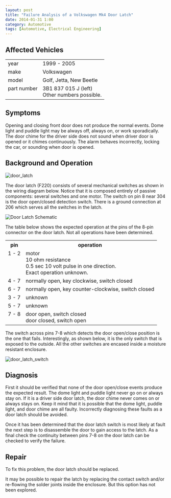 ```yaml
---
layout: post
title: "Failure Analysis of a Volkswagen Mk4 Door Latch"
date: 2014-01-31 1:00
category: Automotive
tags: [Automotive, Electrical Engineering]
---
```


## Affected Vehicles

<table>
<tr><td>year</td><td>1999 - 2005</td></tr>
<tr><td>make</td><td>Volkswagen</td></tr>
<tr><td>model</td><td>Golf, Jetta, New Beetle</td></tr>
<tr><td valign="top">part number</td><td>3B1 837 015 J (left)<br>
						Other numbers possible.</td></tr>
</table>

## Symptoms

Opening and closing front door does not produce the normal events.
Dome light and puddle light may be always off, always on, or work
sporadically.
The door chime for the driver side does not sound when driver door
is opened or it chimes continuously.
The alarm behaves incorrectly, locking the car, or sounding when
door is opened.

## Background and Operation

![door_latch]({{site.url}}/images/door_latch/door_latch-x300.jpg)

The door latch (F220) consists of several mechanical switches as
shown in the wiring diagram below.
Notice that it is composed entirely of passive components:
several switches and one motor.
The switch on pin 8 near 304 is the door open/closed detection switch.
There is a ground connection at 206 which serves all the switches in the latch.

![Door Latch Schematic]({{site.url}}/images/door_latch/door_latch_schematic.png)

The table below shows the expected operation at the pins of the 8-pin
connector on the door latch.  Not all operations have been determined.

<table>
<tr><th>pin</th><th>operation</th></tr>
<tr><td valign="top">1 - 2</td><td>motor<br>
						10 ohm resistance<br>
						0.5 sec 10 volt pulse in one direction.<br>
						Exact operation unknown.</td></tr>
<tr><td>4 - 7</td><td>normally open, key clockwise, switch closed</td></tr>
<tr><td>6 - 7</td><td>normally open, key counter-clockwise, switch closed</td></tr>
<tr><td>3 - 7</td><td>unknown</td></tr>
<tr><td>5 - 7</td><td>unknown</td></tr>
<tr><td valign="top">7 - 8</td><td>door open, switch closed<br>
						door closed, switch open</td></tr>
</table>

The switch across pins 7-8 which detects the door open/close position
is the one that fails.
Interestingly, as shown below, it is the only switch that is exposed to the outside.
All the other switches are encased inside a moisture resistant enclosure.

![door_latch_switch]({{site.url}}/images/door_latch/door_latch_switch-x300.jpg)

## Diagnosis

First it should be verified that none of the door open/close
events produce the expected result.
The dome light and puddle light never go on or always stay on.
If it is a driver side door latch, the door chime never comes on or
always stays on.
Keep it mind that it is possible that the dome light, puddle light, and
door chime are all faulty.
Incorrectly diagnosing these faults as a door latch should be avoided.

Once it has been determined that the door latch switch is most likely at fault
the next step is to disassemble the door to gain access to the latch.
As a final check the continuity between pins 7-8 on the door latch
can be checked to verify the failure.

## Repair

To fix this problem, the door latch should be replaced.

It may be possible to repair the latch by replacing the contact switch
and/or re-flowing the solder joints inside the enclosure.
But this option has not been explored.
